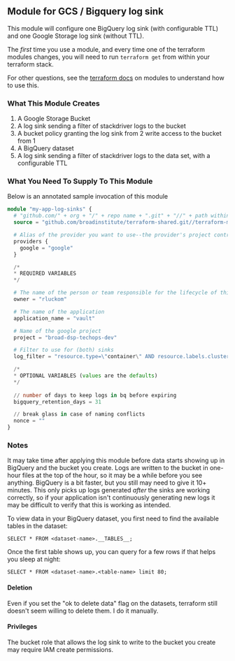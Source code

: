 ## Module for GCS  / Bigquery log sink

This module will configure one BigQuery log sink (with configurable TTL)
and one Google Storage log sink (without TTL).

The _first_ time you use a module, and every time one of the terraform
modules changes, you will need to run `terraform get` from within your
terraform stack.

For other questions, see the [terraform docs](https://www.terraform.io/docs/modules/index.html) on modules
to understand how to use this.

### What This Module Creates

1. A Google Storage Bucket
2. A log sink sending a filter of stackdriver logs to the  bucket
3. A bucket policy granting the log sink from 2 write access to the bucket from 1
4. A BigQuery dataset
5. A log sink sending a filter of stackdriver logs to the data set, with a configurable TTL

### What You Need To Supply To This Module

Below is an annotated sample invocation of this module

```terraform
module "my-app-log-sinks" {
  # "github.com/" + org + "/" + repo name + ".git" + "//" + path within repo to base dir + "?ref=" + git object ref
  source = "github.com/broadinstitute/terraform-shared.git//terraform-modules/gcs_bq_log_sink?ref=gcs_bq_log_sink-0.0.0"

  # Alias of the provider you want to use--the provider's project controls the resource project
  providers {
    google = "google"
  }

  /*
  * REQUIRED VARIABLES
  */

  # The name of the person or team responsible for the lifecycle of this infrastructure
  owner = "rluckom"

  # The name of the application
  application_name = "vault"

  # Name of the google project
  project = "broad-dsp-techops-dev"

  # Filter to use for (both) sinks
  log_filter = "resource.type=\"container\" AND resource.labels.cluster_name=\"${var.application_name}-k8s-cluster\" AND resource.labels.namespace_id=\"${var.owner}\""

  /*
  * OPTIONAL VARIABLES (values are the defaults)
  */
  
  // number of days to keep logs in bq before expiring
  bigquery_retention_days = 31

  // break glass in case of naming conflicts
  nonce = ""
}
```

### Notes

It may take time after applying this module before data starts showing up
in BigQuery and the bucket you create. Logs are written to the bucket in one-hour
files at the top of the hour, so it may be a while  before you see anything.
BigQuery is a bit faster, but you still may need to give it 10+ minutes.
This only picks up logs generated _after_ the sinks are working correctly,
so if your application isn't continuously generating new logs it may be
difficult to verify that this is working as intended. 

To view data in your BigQuery dataset, you first need to find the available tables
in the dataset:

```
SELECT * FROM <dataset-name>.__TABLES__;
```
Once the first table shows up, you can query for a few rows if that helps
you sleep at night:

```
SELECT * FROM <dataset-name>.<table-name> limit 80;
```

#### Deletion

Even if you set the "ok to delete data" flag on the datasets, terraform still
doesn't seem willing to delete them. I do it manually.

#### Privileges

The bucket role that allows the log sink to write to the bucket  you create
may require IAM create permissions.
